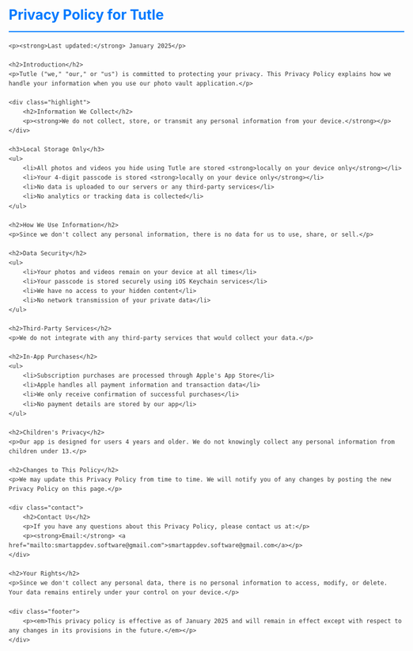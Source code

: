 <html lang="en">
<head>
    <meta charset="UTF-8">
    <meta name="viewport" content="width=device-width, initial-scale=1.0">
    <title>Privacy Policy - Tutle</title>
    <style>
        body {
            font-family: -apple-system, BlinkMacSystemFont, 'Segoe UI', Roboto, sans-serif;
            line-height: 1.6;
            max-width: 800px;
            margin: 0 auto;
            padding: 20px;
            color: #333;
        }
        h1 {
            color: #007AFF;
            border-bottom: 2px solid #007AFF;
            padding-bottom: 10px;
        }
        h2 {
            color: #007AFF;
            margin-top: 30px;
        }
        .highlight {
            background-color: #f0f8ff;
            padding: 15px;
            border-left: 4px solid #007AFF;
            margin: 20px 0;
        }
        .contact {
            background-color: #f8f9fa;
            padding: 20px;
            border-radius: 8px;
            margin: 20px 0;
        }
        ul {
            padding-left: 20px;
        }
        li {
            margin: 8px 0;
        }
        .footer {
            margin-top: 40px;
            padding-top: 20px;
            border-top: 1px solid #eee;
            font-size: 0.9em;
            color: #666;
        }
    </style>
</head>
<body>
    <h1>Privacy Policy for Tutle</h1>
    
    <p><strong>Last updated:</strong> January 2025</p>

    <h2>Introduction</h2>
    <p>Tutle ("we," "our," or "us") is committed to protecting your privacy. This Privacy Policy explains how we handle your information when you use our photo vault application.</p>

    <div class="highlight">
        <h2>Information We Collect</h2>
        <p><strong>We do not collect, store, or transmit any personal information from your device.</strong></p>
    </div>

    <h3>Local Storage Only</h3>
    <ul>
        <li>All photos and videos you hide using Tutle are stored <strong>locally on your device only</strong></li>
        <li>Your 4-digit passcode is stored <strong>locally on your device only</strong></li>
        <li>No data is uploaded to our servers or any third-party services</li>
        <li>No analytics or tracking data is collected</li>
    </ul>

    <h2>How We Use Information</h2>
    <p>Since we don't collect any personal information, there is no data for us to use, share, or sell.</p>

    <h2>Data Security</h2>
    <ul>
        <li>Your photos and videos remain on your device at all times</li>
        <li>Your passcode is stored securely using iOS Keychain services</li>
        <li>We have no access to your hidden content</li>
        <li>No network transmission of your private data</li>
    </ul>

    <h2>Third-Party Services</h2>
    <p>We do not integrate with any third-party services that would collect your data.</p>

    <h2>In-App Purchases</h2>
    <ul>
        <li>Subscription purchases are processed through Apple's App Store</li>
        <li>Apple handles all payment information and transaction data</li>
        <li>We only receive confirmation of successful purchases</li>
        <li>No payment details are stored by our app</li>
    </ul>

    <h2>Children's Privacy</h2>
    <p>Our app is designed for users 4 years and older. We do not knowingly collect any personal information from children under 13.</p>

    <h2>Changes to This Policy</h2>
    <p>We may update this Privacy Policy from time to time. We will notify you of any changes by posting the new Privacy Policy on this page.</p>

    <div class="contact">
        <h2>Contact Us</h2>
        <p>If you have any questions about this Privacy Policy, please contact us at:</p>
        <p><strong>Email:</strong> <a href="mailto:smartappdev.software@gmail.com">smartappdev.software@gmail.com</a></p>
    </div>

    <h2>Your Rights</h2>
    <p>Since we don't collect any personal data, there is no personal information to access, modify, or delete. Your data remains entirely under your control on your device.</p>

    <div class="footer">
        <p><em>This privacy policy is effective as of January 2025 and will remain in effect except with respect to any changes in its provisions in the future.</em></p>
    </div>
</body>
</html> 
